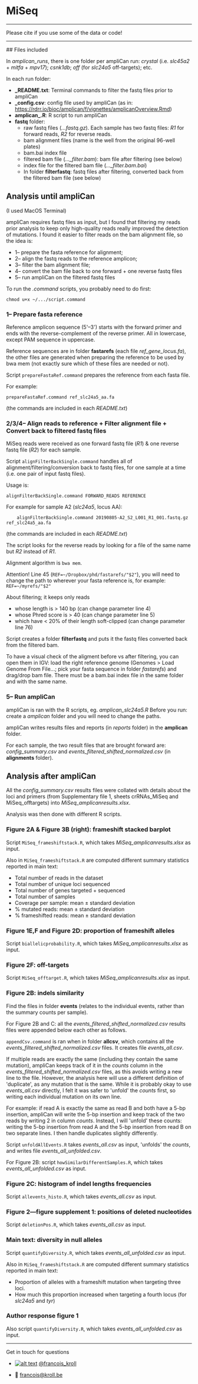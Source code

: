 # MiSeq

___

Please cite if you use some of the data or code! <br />

___

## Files included

In *amplican_runs*, there is one folder per ampliCan run: *crystal* (i.e. *slc45a2* + *mitfa* + *mpv17*);  *csnk1db*; *off* (for *slc24a5* off-targets); etc.

In each run folder:

* **_README.txt**: Terminal commands to filter the fastq files prior to ampliCan
* **_config.csv**: config file used by ampliCan (as in: https://rdrr.io/bioc/amplican/f/vignettes/amplicanOverview.Rmd)
* **amplican_.R**: R script to run ampliCan
* **fastq** folder:
  * raw fastq files (*...fastq.gz*). Each sample has two fastq files: *R1* for forward reads, *R2* for reverse reads.
  * bam alignment files (name is the well from the original 96-well plates)
  * bam.bai index file
  * filtered bam file (*..._filter.bam*): bam file after filtering (see below)
  * index file for the filtered bam file (*..._filter.bam.bai*)
  * In folder **filterfastq**: fastq files after filtering, converted back from the filtered bam file (see below)

## Analysis until ampliCan

(I used MacOS Terminal)

ampliCan requires fastq files as input, but I found that filtering my reads prior analysis to keep only high-quality reads really improved the detection of mutations.
I found it easier to filter reads on the bam alignment file, so the idea is:

* 1– prepare the fasta reference for alignment;
* 2– align the fastq reads to the reference amplicon;
* 3– filter the bam alignment file;
* 4– convert the bam file back to one forward + one reverse fastq files
* 5– run ampliCan on the filtered fastq files

To run the *.command* scripts, you probably need to do first:

    chmod u+x ~/.../script.command

### 1– Prepare fasta reference

Reference amplicon sequence (5'–3') starts with the forward primer and ends with the reverse-complement of the reverse primer. All in lowercase, except PAM sequence in uppercase.

Reference sequences are in folder **fastarefs** (each file *ref_gene_locus.fa*), the other files are generated when preparing the reference to be used by bwa mem (not exactly sure which of these files are needed or not).

Script `prepareFastaRef.command` prepares the reference from each fasta file.

For example:

    prepareFastaRef.command ref_slc24a5_aa.fa

(the commands are included in each *README.txt*)

### 2/3/4– Align reads to reference + Filter alignment file + Convert back to filtered fastq files

MiSeq reads were received as one forward fastq file (*R1*) & one reverse fastq file (*R2*) for each sample.

Script `alignFilterBackSingle.command` handles all of alignment/filtering/conversion back to fastq files, for one sample at a time (i.e. one pair of input fastq files).

Usage is:

    alignFilterBackSingle.command FORWARD_READS REFERENCE

For example for sample A2 (*slc24a5*, locus AA):

        alignFilterBackSingle.command 20190805-A2_S2_L001_R1_001.fastq.gz ref_slc24a5_aa.fa

(the commands are included in each *README.txt*)

The script looks for the reverse reads by looking for a file of the same name but *R2* instead of *R1*.

Alignment algorithm is `bwa mem`.

Attention! Line 45 (`REF=~/Dropbox/phd/fastarefs/"$2"`), you will need to change the path to wherever your fasta reference is, for example: `REF=~/myrefs/"$2"`

About filtering; it keeps only reads

* whose length is > 140 bp (can change parameter line 4)
* whose Phred score is > 40 (can change parameter line 5)
* which have < 20% of their length soft-clipped (can change parameter line 76)

Script creates a folder **filterfastq** and puts it the fastq files converted back from the filtered bam.

To have a visual check of the aligment before vs after filtering, you can open them in IGV: load the right reference genome (Genomes > Load Genome From File...; pick your fasta sequence in folder *fastarefs*) and drag/drop bam file. There must be a bam.bai index file in the same folder and with the same name.

### 5– Run ampliCan

ampliCan is ran with the R scripts, eg. *amplican_slc24a5.R*
Before you run: create a *amplican* folder and you will need to change the paths.

ampliCan writes results files and reports (in *reports* folder) in the **amplican** folder.

For each sample, the two result files that are brought forward are: *config_summary.csv* and *events_filtered_shifted_normalized.csv* (in **alignments** folder).

## Analysis after ampliCan

All the *config_summary.csv* results files were collated with details about the loci and primers (from Supplementary file 1, sheets crRNAs_MiSeq and MiSeq_offtargets) into *MiSeq_amplicanresults.xlsx*.

Analysis was then done with different R scripts.

### Figure 2A & Figure 3B (right): frameshift stacked barplot

Script `MiSeq_frameshiftstack.R`, which takes *MiSeq_amplicanresults.xlsx* as input.

Also in `MiSeq_frameshiftstack.R` are computed different summary statistics reported in main text:
* Total number of reads in the dataset
* Total number of unique loci sequenced
* Total number of genes targeted + sequenced
* Total number of samples
* Coverage per sample: mean ± standard deviation
* % mutated reads: mean ± standard deviation
* % frameshifted reads: mean ± standard deviation

### Figure 1E,F and Figure 2D: proportion of frameshift alleles

Script `biallelicprobability.R`, which takes *MiSeq_amplicanresults.xlsx* as input.

### Figure 2F: off-targets

Script `MiSeq_offtarget.R`, which takes *MiSeq_amplicanresults.xlsx* as input.

### Figure 2B: indels similarity

Find the files in folder **events** (relates to the individual events, rather than the summary counts per sample).

For Figure 2B and C: all the *events_filtered_shifted_normalized.csv* results files were appended below each other as follows.

`appendCsv.command` is ran when in folder **allcsv**, which contains all the *events_filtered_shifted_normalized.csv* files. It creates file *events_all.csv*.

If multiple reads are exactly the same (including they contain the same mutation), ampliCan keeps track of it in the *counts* column in the *events_filtered_shifted_normalized.csv* files, as this avoids writing a new line to the file. However, the analysis here will use a different definition of 'duplicate', as any mutation that is the same. While it is probably okay to use *events_all.csv* directly, I felt it was safer to 'unfold' the *counts* first, so writing each individual mutation on its own line.

For example: if read A is exactly the same as read B and both have a 5-bp insertion, ampliCan will write the 5-bp insertion and keep track of the two reads by writing 2 in column *counts*. Instead, I will 'unfold' these counts: writing the 5-bp insertion from read A and the 5-bp insertion from read B on two separate lines. I then handle duplicates slightly differently.

Script `unfoldAllEvents.R` takes *events_all.csv* as input, 'unfolds' the *counts*, and writes file *events_all_unfolded.csv*.

For Figure 2B: script `howSimilarDifferentSamples.R`, which takes *events_all_unfolded.csv* as input.

### Figure 2C: histogram of indel lengths frequencies

Script `allevents_histo.R`, which takes *events_all.csv* as input.

### Figure 2—figure supplement 1: positions of deleted nucleotides

Script `deletionPos.R`, which takes *events_all.csv* as input.

### Main text: diversity in null alleles

Script `quantifyDiversity.R`, which takes *events_all_unfolded.csv* as input.

Also in `MiSeq_frameshiftstack.R` are computed different summary statistics reported in main text:
* Proportion of alleles with a frameshift mutation when targeting three loci.
* How much this proportion increased when targeting a fourth locus (for *slc24a5* and *tyr*)

### Author response figure 1

Also script `quantifyDiversity.R`, which takes *events_all_unfolded.csv* as input.

---

Get in touch for questions

  * [![alt text][1.2]][1] [@francois_kroll](https://twitter.com/francois_kroll)

  * :email: francois@kroll.be

<!-- icons with padding -->
[1.1]: http://i.imgur.com/tXSoThF.png (twitter icon with padding)

<!-- icons without padding -->
[1.2]: http://i.imgur.com/wWzX9uB.png (twitter icon without padding)

<!-- links to your social media accounts -->
[1]: https://twitter.com/francois_kroll
